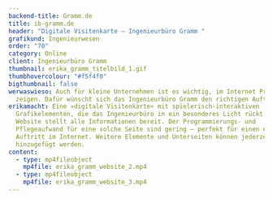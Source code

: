 ```yaml
---
backend-title: Gramm.de
title: ib-gramm.de
header: "Digitale Visitenkarte – Ingenieurbüro Gramm "
grafikund: Ingenieurwesen
order: "70"
category: Online
client: Ingenieurbüro Gramm
thumbnail: erika_gramm_titelbild_1.gif
thumbhovercolour: "#f5f4f0"
bigthumbnail: false
werwaswieso: Auch für kleine Unternehmen ist es wichtig, im Internet Präsenz zu
  zeigen. Dafür wünscht sich das Ingenieurbüro Gramm den richtigen Auftritt.
erikamacht: Eine »digitale Visitenkarte« mit spielerisch-interaktiven
  Grafikelementen, die das Ingenieurbüro in ein besonderes Licht rückt. Die
  Website stellt alle Informationen bereit. Der Programmierungs- und
  Pflegeaufwand für eine solche Seite sind gering – perfekt für einen ersten
  Auftritt im Internet. Weitere Elemente und Unterseiten können jederzeit
  hinzugefügt werden.
content:
  - type: mp4fileobject
    mp4file: erika_gramm_website_2.mp4
  - type: mp4fileobject
    mp4file: erika_gramm_website_3.mp4
---
```

